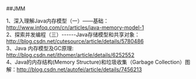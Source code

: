 ##JMM

1、深入理解Java内存模型（一）——基础：http://www.infoq.com/cn/articles/java-memory-model-1  
2、探索并发编程（三）------Java存储模型和共享对象：http://blog.csdn.net/cutesource/article/details/5780486  
3、Java 内存模型及GC原理: http://blog.csdn.net/ithomer/article/details/6252552  
4、Java的内存结构(Memory Structure)和垃圾收集（Garbage Collection）图解：http://blog.csdn.net/autofei/article/details/7456213
